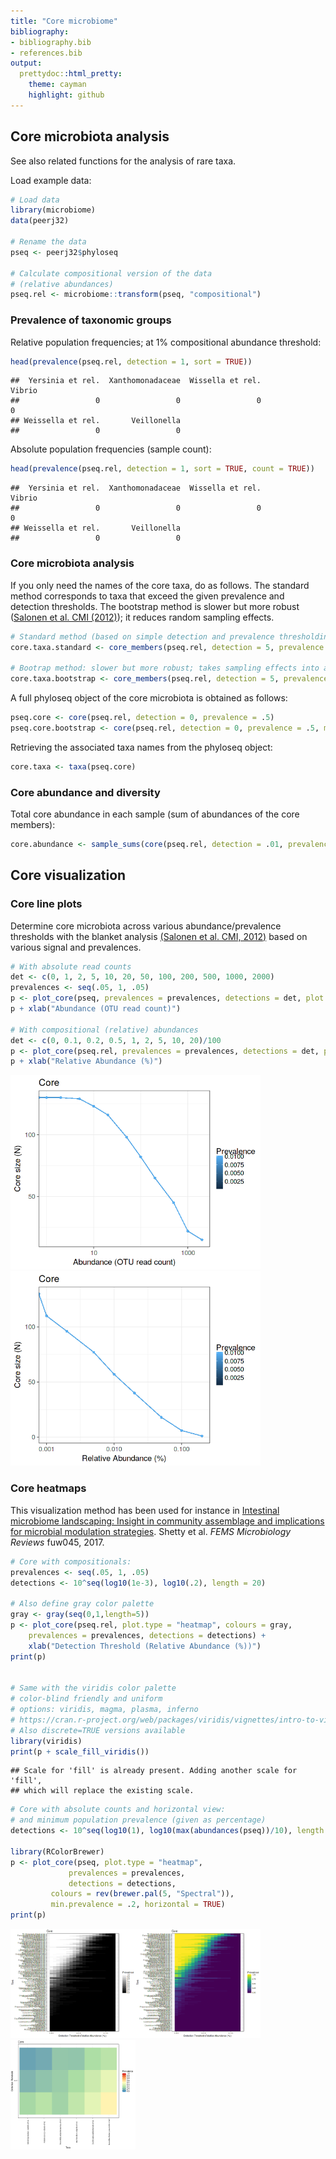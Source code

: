 ```yaml
---
title: "Core microbiome"
bibliography: 
- bibliography.bib
- references.bib
output: 
  prettydoc::html_pretty:
    theme: cayman
    highlight: github
---
```

<!--
  %\VignetteEngine{knitr::rmarkdown}
  %\VignetteIndexEntry{microbiome tutorial - core}
  %\usepackage[utf8]{inputenc}
  %\VignetteEncoding{UTF-8}  
-->

## Core microbiota analysis

See also related functions for the analysis of rare taxa.

Load example data:


```r
# Load data
library(microbiome)
data(peerj32)

# Rename the data
pseq <- peerj32$phyloseq

# Calculate compositional version of the data
# (relative abundances)
pseq.rel <- microbiome::transform(pseq, "compositional")
```


### Prevalence of taxonomic groups

Relative population frequencies; at 1% compositional abundance threshold:


```r
head(prevalence(pseq.rel, detection = 1, sort = TRUE))
```

```
##  Yersinia et rel.  Xanthomonadaceae  Wissella et rel.            Vibrio 
##                 0                 0                 0                 0 
## Weissella et rel.       Veillonella 
##                 0                 0
```


Absolute population frequencies (sample count):


```r
head(prevalence(pseq.rel, detection = 1, sort = TRUE, count = TRUE))
```

```
##  Yersinia et rel.  Xanthomonadaceae  Wissella et rel.            Vibrio 
##                 0                 0                 0                 0 
## Weissella et rel.       Veillonella 
##                 0                 0
```


### Core microbiota analysis

If you only need the names of the core taxa, do as follows. The standard method corresponds to taxa that exceed the given prevalence and detection thresholds. The bootstrap method is slower but more robust ([Salonen et al. CMI (2012)](http://onlinelibrary.wiley.com/doi/10.1111/j.1469-0691.2012.03855.x/abstract)); it reduces random sampling effects. 


```r
# Standard method (based on simple detection and prevalence thresholding)
core.taxa.standard <- core_members(pseq.rel, detection = 5, prevalence = 50,  method = "standard")

# Bootrap method: slower but more robust; takes sampling effects into account
core.taxa.bootstrap <- core_members(pseq.rel, detection = 5, prevalence = 50,  method = "bootstrap", bs.iter = 50)
```


A full phyloseq object of the core microbiota is obtained as follows:


```r
pseq.core <- core(pseq.rel, detection = 0, prevalence = .5)
pseq.core.bootstrap <- core(pseq.rel, detection = 0, prevalence = .5, method = "bootstrap", bs.iter = 50)
```


Retrieving the associated taxa names from the phyloseq object:


```r
core.taxa <- taxa(pseq.core)
```



### Core abundance and diversity

Total core abundance in each sample (sum of abundances of the core members):


```r
core.abundance <- sample_sums(core(pseq.rel, detection = .01, prevalence = .95))
```


## Core visualization

### Core line plots

Determine core microbiota across various abundance/prevalence
thresholds with the blanket analysis [(Salonen et al. CMI, 2012)](http://onlinelibrary.wiley.com/doi/10.1111/j.1469-0691.2012.03855.x/abstract) based on various signal and prevalences.


```r
# With absolute read counts
det <- c(0, 1, 2, 5, 10, 20, 50, 100, 200, 500, 1000, 2000)
prevalences <- seq(.05, 1, .05)
p <- plot_core(pseq, prevalences = prevalences, detections = det, plot.type = "lineplot")
p + xlab("Abundance (OTU read count)")

# With compositional (relative) abundances
det <- c(0, 0.1, 0.2, 0.5, 1, 2, 5, 10, 20)/100
p <- plot_core(pseq.rel, prevalences = prevalences, detections = det, plot.type = "lineplot")
p + xlab("Relative Abundance (%)")
```

<img src="figure/core-example2-1.png" title="plot of chunk core-example2" alt="plot of chunk core-example2" width="400px" /><img src="figure/core-example2-2.png" title="plot of chunk core-example2" alt="plot of chunk core-example2" width="400px" />


### Core heatmaps

This visualization method has been used for instance in [Intestinal microbiome landscaping: Insight in community assemblage and implications for microbial modulation strategies](https://academic.oup.com/femsre/article/doi/10.1093/femsre/fuw045/2979411/Intestinal-microbiome-landscaping-insight-in#58802539). Shetty et al. _FEMS Microbiology Reviews_ fuw045, 2017.


```r
# Core with compositionals:
prevalences <- seq(.05, 1, .05)
detections <- 10^seq(log10(1e-3), log10(.2), length = 20)

# Also define gray color palette
gray <- gray(seq(0,1,length=5))
p <- plot_core(pseq.rel, plot.type = "heatmap", colours = gray,
    prevalences = prevalences, detections = detections) +
    xlab("Detection Threshold (Relative Abundance (%))")
print(p)    


# Same with the viridis color palette
# color-blind friendly and uniform
# options: viridis, magma, plasma, inferno
# https://cran.r-project.org/web/packages/viridis/vignettes/intro-to-viridis.html
# Also discrete=TRUE versions available
library(viridis)
print(p + scale_fill_viridis())
```

```
## Scale for 'fill' is already present. Adding another scale for 'fill',
## which will replace the existing scale.
```

```r
# Core with absolute counts and horizontal view:
# and minimum population prevalence (given as percentage)
detections <- 10^seq(log10(1), log10(max(abundances(pseq))/10), length = 20)

library(RColorBrewer)
p <- plot_core(pseq, plot.type = "heatmap", 
       		 prevalences = prevalences,
       		 detections = detections,
		 colours = rev(brewer.pal(5, "Spectral")),
		 min.prevalence = .2, horizontal = TRUE)
print(p)
```

<img src="figure/core-example3-1.png" title="plot of chunk core-example3" alt="plot of chunk core-example3" width="200px" /><img src="figure/core-example3-2.png" title="plot of chunk core-example3" alt="plot of chunk core-example3" width="200px" /><img src="figure/core-example3-3.png" title="plot of chunk core-example3" alt="plot of chunk core-example3" width="200px" />

